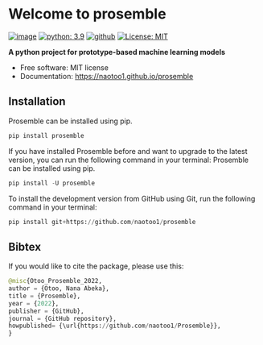 # Welcome to prosemble


[![image](https://img.shields.io/pypi/v/prosemble.svg)](https://pypi.python.org/pypi/prosemble)
[![python: 3.9](https://img.shields.io/badge/python-3.9-blue.svg)](https://www.python.org/downloads/release/python-390/)
[![github](https://img.shields.io/badge/version-0.7.0-yellow.svg)](https://github.com/naotoo1/Prosemble)
[![License: MIT](https://img.shields.io/badge/License-MIT-green.svg)](https://opensource.org/licenses/MIT)



**A python project for prototype-based machine learning models**


-   Free software: MIT license
-   Documentation: <https://naotoo1.github.io/prosemble>
    

## Installation
Prosemble can be installed using pip.
```python
pip install prosemble
```


If you have installed Prosemble before and want to upgrade to the latest version, you can run the following command in your terminal:
Prosemble can be installed using pip.
```python
pip install -U prosemble
```



To install the development version from GitHub using Git, run the following command in your terminal:
```python
pip install git+https://github.com/naotoo1/prosemble
```


## Bibtex
If you would like to cite the package, please use this:
```python
@misc{Otoo_Prosemble_2022,
author = {Otoo, Nana Abeka},
title = {Prosemble},
year = {2022},
publisher = {GitHub},
journal = {GitHub repository},
howpublished= {\url{https://github.com/naotoo1/Prosemble}},
}
```



